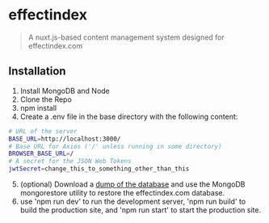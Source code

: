 # effectindex

> A nuxt.js-based content management system designed for effectindex.com

## Installation

1. Install MongoDB and Node
2. Clone the Repo
3. npm install
4. Create a .env file in the base directory with the following content:
```bash
# URL of the server 
BASE_URL=http://localhost:3000/
# Base URL for Axios ('/' unless running in some directory)
BROWSER_BASE_URL=/
# A secret for the JSON Web Tokens
jwtSecret=change_this_to_something_other_than_this
```
5. (optional) Download a [dump of the database](http://effectindex.com/effectindex.tar) and use the MongoDB mongorestore utility to restore the effectindex.com database.
6. use 'npm run dev' to run the development server, 'npm run build' to build the production site, and 'npm run start' to start the production site.